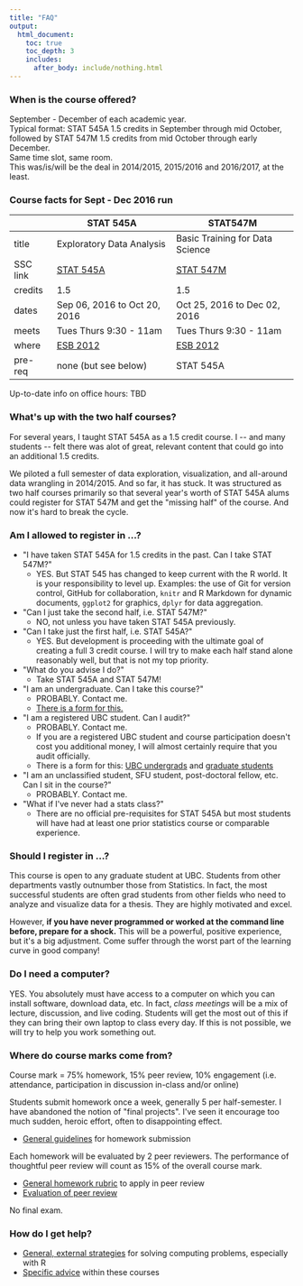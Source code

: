 ```yaml
---
title: "FAQ"
output:
  html_document:
    toc: true
    toc_depth: 3
    includes:
      after_body: include/nothing.html
---
```


### When is the course offered?

September - December of each academic year.  
Typical format: STAT 545A 1.5 credits in September through mid October, followed by STAT 547M 1.5 credits from mid October through early December.  
Same time slot, same room.  
This was/is/will be the deal in 2014/2015, 2015/2016 and 2016/2017, at the least.

### Course facts for Sept - Dec 2016 run

|          | STAT 545A                       | STAT547M                        |
|----------|---------------------------------|---------------------------------|
| title    | Exploratory Data Analysis       | Basic Training for Data Science |
| SSC link | [STAT 545A][SSC 545A]           | [STAT 547M][SSC 547M]           |
| credits  | 1.5                             | 1.5                             |
| dates    | Sep 06, 2016 to Oct 20, 2016    | Oct 25, 2016 to Dec 02, 2016    |
| meets    | Tues Thurs 9:30 - 11am          | Tues Thurs 9:30 - 11am          |
| where    | [ESB 2012][esb2012]             | [ESB 2012][esb2012]             |
| pre-req  | none (but see below)            | STAT 545A                       |

[esb1042]: http://www.maps.ubc.ca/?225
[esb2012]: https://ssc.adm.ubc.ca/classroomservices/function/viewlocation?userEvent=ShowLocation&buildingID=ESB&roomID=2012
[SSC 545A]: https://courses.students.ubc.ca/cs/main?pname=subjarea&tname=subjareas&req=5&dept=STAT&course=545A&section=101
[SSC 547M]: https://courses.students.ubc.ca/cs/main?pname=subjarea&tname=subjareas&req=5&dept=STAT&course=547M&section=101

Up-to-date info on office hours: TBD
<!-- [here](https://github.com/STAT545-UBC/Discussion/issues/85) -->

### What's up with the two half courses?

For several years, I taught STAT 545A as a 1.5 credit course. I -- and many students -- felt there was alot of great, relevant content that could go into an additional 1.5 credits.

We piloted a full semester of data exploration, visualization, and all-around data wrangling in 2014/2015. And so far, it has stuck. It was structured as two half courses primarily so that several year's worth of STAT 545A alums could register for STAT 547M and get the "missing half" of the course. And now it's hard to break the cycle.

### Am I allowed to register in ...?

  * "I have taken STAT 545A for 1.5 credits in the past. Can I take STAT 547M?"
    - YES. But STAT 545 has changed to keep current with the R world. It is your responsibility to level up. Examples: the use of Git for version control, GitHub for collaboration, `knitr` and R Markdown for dynamic documents, `ggplot2` for graphics, `dplyr` for data aggregation.
  * "Can I just take the second half, i.e. STAT 547M?"
    - NO, not unless you have taken STAT 545A previously.
  * "Can I take just the first half, i.e. STAT 545A?"
    - YES. But development is proceeding with the ultimate goal of creating a full 3 credit course. I will try to make each half stand alone reasonably well, but that is not my top priority.
  * "What do you advise I do?"
    - Take STAT 545A and STAT 547M!
  * "I am an undergraduate. Can I take this course?"
    - PROBABLY. Contact me.
    - [There is a form for this.](https://www.grad.ubc.ca/forms/enrolment-undergraduate-students-graduate-course)
  * "I am a registered UBC student. Can I audit?"
    - PROBABLY. Contact me.
    - If you are a registered UBC student and course participation doesn't cost you additional money, I will almost certainly require that you audit officially.
    - There is a form for this: [UBC undergrads](http://students.ubc.ca/enrolment/courses/academic-planning/audit) and [graduate students](http://www.grad.ubc.ca/current-students/managing-your-program/audit)
  * "I am an unclassified student, SFU student, post-doctoral fellow, etc. Can I sit in the course?"
    - PROBABLY. Contact me.
  * "What if I've never had a stats class?"
    - There are no official pre-requisites for STAT 545A but most students will have had at least one prior statistics course or comparable experience.

### Should I register in ...?

This course is open to any graduate student at UBC. Students from other departments vastly outnumber those from Statistics. In fact, the most successful students are often grad students from other fields who need to analyze and visualize data for a thesis. They are highly motivated and excel.

However, __if you have never programmed or worked at the command line before, prepare for a shock.__ This will be a powerful, positive experience, but it's a big adjustment. Come suffer through the worst part of the learning curve in good company!

### Do I need a computer?

YES. You absolutely must have access to a computer on which you can install software, download data, etc. In fact, *class meetings* will be a mix of lecture, discussion, and live coding. Students will get the most out of this if they can bring their own laptop to class every day. If this is not possible, we will try to help you work something out.

### Where do course marks come from?

Course mark = 75% homework, 15% peer review, 10% engagement (i.e. attendance, participation in discussion in-class and/or online)

Students submit homework once a week, generally 5 per half-semester. I have abandoned the notion of "final projects". I've seen it encourage too much sudden, heroic effort, often to disappointing effect.

  * [General guidelines](hw00_homework-guidelines.html) for homework submission

Each homework will be evaluated by 2 peer reviewers. The performance of thoughtful peer review will count as 15% of the overall course mark.

  * [General homework rubric](peer-review01_marking-rubric.html) to apply in peer review
  * [Evaluation of peer review](peer-review02_peer-evaluation-guidelines.html)
  
No final exam.

### How do I get help?

  * [General, external strategies](help-general.html) for solving computing problems, especially with R
  * [Specific advice](help-STAT545.html) within these courses
